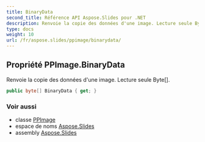 ```yaml
---
title: BinaryData
second_title: Référence API Aspose.Slides pour .NET
description: Renvoie la copie des données d'une image. Lecture seule Byte.
type: docs
weight: 10
url: /fr/aspose.slides/ppimage/binarydata/
---
```


## Propriété PPImage.BinaryData

Renvoie la copie des données d'une image. Lecture seule Byte[].

```csharp
public byte[] BinaryData { get; }
```

### Voir aussi

* classe [PPImage](../../ppimage)
* espace de noms [Aspose.Slides](../../ppimage)
* assembly [Aspose.Slides](../../../)

<!-- NE PAS MODIFIER : généré par xmldocmd pour Aspose.Slides.dll -->